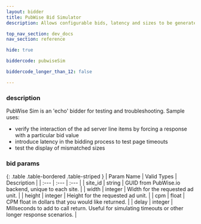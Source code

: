 ```yaml
---
layout: bidder
title: PubWise Bid Simulator
description: Allows configurable bids, latency and sizes to be generated for testing.

top_nav_section: dev_docs
nav_section: reference

hide: true

biddercode: pubwiseSim

biddercode_longer_than_12: false

---
```


### description

PubWise Sim is an 'echo' bidder for testing and troubleshooting. Sample uses:
* verify the interaction of the ad server line items by forcing a response with a particular bid value
* introduce latency in the bidding process to test page timeouts
* test the display of mismatched sizes

### bid params

{: .table .table-bordered .table-striped }
| Param Name | Valid Types | Description |
| :--- | :--- | :--- |
| site_id | string | GUID from PubWise.io backend, unique to each site. |
| width | integer | Width for the requested ad unit. |
| height | integer | Height for the requested ad unit. |
| cpm | float | CPM float in dollars that you would like returned. |
| delay | integer | Millseconds to add to call return. Useful for simulating timeouts or other longer response scenarios. |
